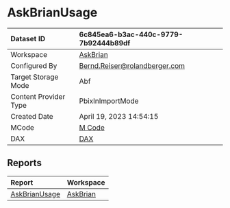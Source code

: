 



# AskBrianUsage

|Dataset ID|6c845ea6-b3ac-440c-9779-7b92444b89df|
| :--- | :--- |
|Workspace|[AskBrian](../Workspaces/AskBrian.md)|
|Configured By|Bernd.Reiser@rolandberger.com|
|Target Storage Mode|Abf|
|Content Provider Type|PbixInImportMode|
|Created Date|April 19, 2023 14:54:15|
|MCode|[M Code](./AskBrianUsage/mcode.md)|
|DAX|[DAX](./AskBrianUsage/dax.md)|

## Reports

|Report|Workspace|
| :--- | :--- |
|[AskBrianUsage](../Reports/AskBrianUsage.md)|[AskBrian](../Workspaces/AskBrian.md)|
